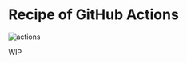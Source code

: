 # Recipe of GitHub Actions
![actions](https://github.com/dr666m1/recipe-github-actions/actions/workflows/main.yaml/badge.svg)

WIP
